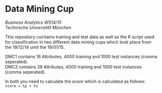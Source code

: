 # Data Mining Cup
*Business Analytics WS14/15*  
*Technische Universität München*  


This repository cointains training  and test data as well as the R script used
for classification in two different data mining cups which took place from the 19/12/14 until the 19/01/15.

DMC1 contains 16 Attributes, 4000 training and 1000 test instances (comma seperated).  
DMC2 contains 38 Attributes, 4000 training and 1000 test instances (comma seperated).

In both you need to calculate the *score* which is calculated as follows:   
`score = tp + tn`
